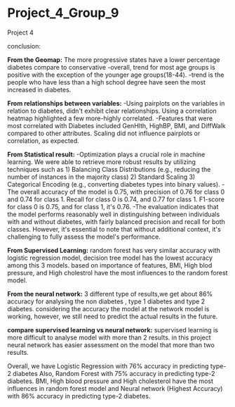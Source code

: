 # Project_4_Group_9
Project 4

conclusion:

**From the Geomap:**
The more progressive states have a lower percentage diabetes compare to conservative 
-overall, trend for most age groups is positive with the exception of the younger age groups(18-44).
-trend is the people who have less than a high school degree have seen the most increased in diabetes.


**From relationships between variables:**
-Using pairplots on the variables in relation to diabetes, didn't exhibit clear relationships. 
Using a correlation heatmap highlighted a few more-highly correlated.
-Features that were most correlated with Diabetes included GenHlth, HighBP, BMI, and DiffWalk compared to other attributes. Scaling did not influence pairplots or correlation, as expected.

**From Statistical result:**
-Optimization plays a crucial role in machine learning. We were able to retrieve more robust results by utilizing techniques such as 
    1) Balancing Class Distributions (e.g., reducing the number of instances in the majority class) 
    2) Standard Scaling 
    3) Categorical Encoding (e.g., converting diabetes types into binary values).
-The overall accuracy of the model is 0.75, with precision of 0.76 for class 0 and 0.74 for class 1. Recall for class 0 is 0.74, and 0.77 for class 1. F1-score for class 0 is 0.75, and for class 1, it's 0.76.
-The evaluation indicates that the model performs reasonably well in distinguishing between individuals with and without diabetes, with fairly balanced precision and recall for both classes. However, it's essential to note that without additional context, it's challenging to fully assess the model's performance.


**From Supervised Learning:**
random forest has very similar accuracy with logistic regression model, decision tree model has the lowest accuracy among this 3 models. based on importance of features, BMI, High blod pressure, and High cholestrol have the most influences to the random forest model.


**From the neural network:**
3 different type of results,we get about 86% accuracy for analysing the non diabetes , type 1 diabetes and type 2 diabetes.
considering the accuracy the model at the network model is working, however, we still need to predict the actual results in the future.


**compare supervised learning vs neural network:**
supervised learning is more difficult to analyse model with more than 2 results. in this project neural network has easier assessment on the model that more than two results.


Overall,
we have Logistic Regression with 76% accuracy in predicting type-2 diabetes
Also, Random Forest with 75% accuracy in predicting type-2 diabetes.
BMI, High blood pressure and High cholesterol have the most influences in random forest model
and Neural network (Highest Accuracy) with 86% accuracy in predicting type-2 diabetes.

